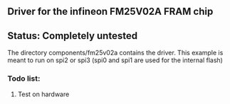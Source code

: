 Driver for the infineon FM25V02A FRAM chip
---

## Status: Completely untested

The directory components/fm25v02a contains the driver.
This example is meant to run on spi2 or spi3 (spi0 and spi1 are used for the internal flash)


### Todo list:

1. Test on hardware

